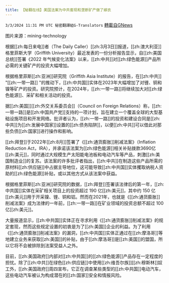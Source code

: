 ```yaml
---
title: 【秘翻在线】美国法案为中共套现和垄断矿产做了嫁衣
---
```

`3/3/2024 11:31 PM UTC 秘密翻譯組G-Translators` [轉載自GNews](https://gnews.org/articles/2361651)

图片来源：mining-technology         

根据[[zh:每日来电]]者（The Daily Caller）[[zh:3月3日]]报道，[[zh:澳大利亚]]格里菲斯大学（Griffith University）最近发表的一份分析报告显示，自[[zh:美国总统]]签署《2022 年气候变化法案》以来，[[zh:中共]]对[[zh:绿色能源]]产品所必需的关键矿产的投资大幅增加。

根据格里菲斯[[zh:亚洲]]研究院（Griffith Asia Institute）的报告，在[[zh:中共]] "[[zh:一带一路]] "的推动下，[[zh:中共国]]实体在2023年大幅增加了对锂、铜和镍等矿产的投资。研究院预计，在2024年，[[zh:一带一路]]将继续加大对[[zh:绿色能源]]、采矿和相关活动的投资。

据[[zh:美国]][[zh:外交关系委员会]]（Council on Foreign Relations）称，[[zh:一带一路]]是[[zh:中国共产党]]支持的一项计划，旨在建立一个覆盖全球的大型基础设施项目和开发网络。批评者认为，[[zh:一带一路]]的投资和建设合同是[[zh:中共]]为[[zh:发展中国家]]设置的[[zh:债务陷阱]]，以便[[zh:中共]]可以借此对那些负债[[zh:国家]]进行操作和影响。

[[zh:拜登]]于2022年[[zh:8月]]签署了《[[zh:通货膨胀]]削减法案》（Inflation Reduction Act，IRA），并承诺该法案为[[zh:绿色能源]]相关补贴拨款3690亿[[zh:美元]]，同时通过大规模生产太阳能电池板和电动汽车等产品，刺激[[zh:美国制造业]]的复苏。该法案的许多批评者指出，[[zh:中共]]在制造这些产品所需的原材料[[zh:供应链]]中占据主导地位，这可能导致[[zh:中共国]]实体攫取纳税人资助的[[zh:绿色能源]]补贴，或以其他方式从该法案中获益。

根据格里菲斯[[zh:亚洲]]研究院的数据，[[zh:拜登]]签署该法律后的第一年，[[zh:中共国]]实体在采矿相关项目上的投资超过 190 亿[[zh:美元]]，其中约 150 亿[[zh:美元]]用于开采镍、锂、铜和铝。然而在2021年，也就是《[[zh:通货膨胀]]削减法案》成为法律的一年前，[[zh:一带一路]]在矿业领域的投资总额不超过 100 亿[[zh:美元]]。

大量报道显示，[[zh:中共国]]实体正在寻求利用《[[zh:通货膨胀]]削减法案》的规定套现，然而这些规定设置的初衷是为了[[zh:美国]]企业的利益。为了利用《[[zh:通货膨胀]]削减法案》的漏洞，[[zh:中共国]]实体正通过在[[zh:摩洛哥]]等地建立业务来获取[[zh:美国]]的补贴，由于[[zh:摩洛哥]]是[[zh:美国]]的盟国，所以它将不会被排除到法案受益人之外。

目前，[[zh:美国政府]]内部对[[zh:中共国]]的[[zh:绿色能源]]产品存在一定程度的担忧。除了[[zh:中共]]在绿色[[zh:供应链]]中使用[[zh:维吾尔族]][[zh:穆斯林]]奴工外，[[zh:美国政府]]周四宣布，它正在调查某些类型的[[zh:中共国]]电动汽车，这些电动汽车被认为构成潜在的[[zh:国家]]安全和情报风险。
